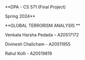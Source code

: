**DPA - CS 571 (Final Project)

Spring 2024**

**GLOBAL TERRORISM ANALYSIS **

Venkata Harsha Pedada – A20517172 

Divinesh Chalicham - A20511955

Rahul Kolli - A20519819
